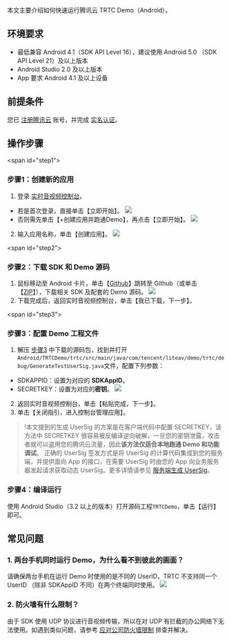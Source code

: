 本文主要介绍如何快速运行腾讯云 TRTC Demo（Android）。

## 环境要求
- 最低兼容 Android 4.1（SDK API Level 16），建议使用 Android 5.0 （SDK API Level 21）及以上版本
- Android Studio 2.0 及以上版本
- App 要求 Android 4.1 及以上设备

## 前提条件
您已 [注册腾讯云](https://cloud.tencent.com/document/product/378/17985) 账号，并完成 [实名认证](https://cloud.tencent.com/document/product/378/3629)。

## 操作步骤
<span id="step1"></span>
### 步骤1：创建新的应用
1. 登录 [实时音视频控制台](https://console.cloud.tencent.com/rav)。
 - 若是首次登录，直接单击【立即开始】。
  ![](https://main.qcloudimg.com/raw/063eb714daa9ab9076b20663bd4c78b7.png)
 - 否则需先单击【+创建应用并跑通Demo】，再点击【立即开始】。
  ![](https://main.qcloudimg.com/raw/fb5ca0967f09d4970b2dc610f17d5b2c.png)
2. 输入应用名称，单击【创建应用】。
 ![](https://main.qcloudimg.com/raw/da7b1535b37c4d0b3e63ce49598149fe.png)

<span id="step2"></span>
### 步骤2：下载 SDK 和 Demo 源码
1. 鼠标移动至 Android 卡片，单击【[Github](https://github.com/tencentyun/TRTCSDK)】跳转至 Github（或单击【[ZIP](https://gitee.com/cloudtencent/TRTCSDK)】），下载相关 SDK 及配套的 Demo 源码。
  ![](https://main.qcloudimg.com/raw/363243119b9faf74f8585ee08d01e5a9.png)
2. 下载完成后，返回实时音视频控制台，单击【我已下载，下一步】。

<span id="step3"></span>
### 步骤3：配置 Demo 工程文件
1. 解压 [步骤3](#step2) 中下载的源码包，找到并打开`Android/TRTCDemo/trtc/src/main/java/com/tencent/liteav/demo/trtc/debug/GenerateTestUserSig.java`文件，配置下列参数：
  - SDKAPPID：设置为对应的 **SDKAppID**。
  - SECRETKEY：设置为对应的**密钥**。
  ![](https://main.qcloudimg.com/raw/7f1c7345b4019984553fae9480fde461.png)
2. 返回实时音视频控制台，单击【粘贴完成，下一步】。
3. 单击【关闭指引，进入控制台管理应用】。

>!本文提到的生成 UserSig 的方案是在客户端代码中配置 SECRETKEY，该方法中 SECRETKEY 很容易被反编译逆向破解，一旦您的密钥泄露，攻击者就可以盗用您的腾讯云流量，因此**该方法仅适合本地跑通 Demo 和功能调试**。
>正确的 UserSig 签发方式是将 UserSig 的计算代码集成到您的服务端，并提供面向 App 的接口，在需要 UserSig 时由您的 App 向业务服务器发起请求获取动态 UserSig。更多详情请参见 [服务端生成 UserSig](https://cloud.tencent.com/document/product/647/17275#Server)。

### 步骤4：编译运行
使用 Android Studio（3.2 以上的版本）打开源码工程`TRTCDemo`，单击【运行】即可。

## 常见问题

### 1. 两台手机同时运行 Demo，为什么看不到彼此的画面？
请确保两台手机在运行 Demo 时使用的是不同的 UserID，TRTC 不支持同一个 UserID （除非 SDKAppID 不同）在两个终端同时使用。
![](https://main.qcloudimg.com/raw/c7b1589e1a637cf502c6728f3c3c4f99.png)

### 2. 防火墙有什么限制？
由于 SDK 使用 UDP 协议进行音视频传输，所以在对 UDP 有拦截的办公网络下无法使用。如遇到类似问题，请参考 [应对公司防火墙限制](https://cloud.tencent.com/document/product/647/34399) 排查并解决。
